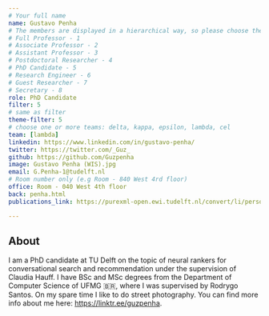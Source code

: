 ```yaml
---
# Your full name 
name: Gustavo Penha
# The members are displayed in a hierarchical way, so please choose the role and filter number from this list:
# Full Professor - 1
# Associate Professor - 2
# Assistant Professor - 3
# Postdoctoral Researcher - 4
# PhD Candidate - 5
# Research Engineer - 6 
# Guest Researcher - 7
# Secretary - 8
role: PhD Candidate
filter: 5
# same as filter
theme-filter: 5
# choose one or more teams: delta, kappa, epsilon, lambda, cel
team: [lambda]
linkedin: https://www.linkedin.com/in/gustavo-penha/
twitter: https://twitter.com/_Guz_
github: https://github.com/Guzpenha
image: Gustavo Penha (WIS).jpg
email: G.Penha-1@tudelft.nl 
# Room number only (e.g Room - 840 West 4rd floor)
office: Room - 040 West 4th floor
back: penha.html
publications_link: https://purexml-open.ewi.tudelft.nl/convert/li/persons/c28be04d-07e5-474e-a3b0-48b8561c3cba

---
```


## About

I am a PhD candidate at TU Delft on the topic of neural rankers for conversational search and recommendation under the supervision of Claudia Hauff. I have BSc and MSc degrees from the Department of Computer Science of UFMG :brazil:, where I was supervised by Rodrygo Santos. On my spare time I like to do street photography. You can find more info about me here: https://linktr.ee/guzpenha. 
